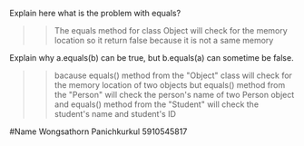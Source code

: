 

Explain here what is the problem with equals?

>>The equals method for class Object will check for the memory location so it return false because it is not a same memory 

Explain why a.equals(b) can be true, but b.equals(a) can sometime be false.
>>bacause equals() method from the "Object" class will check for the memory location of two objects but equals() method from the "Person" will check the person's name of two Person object and equals() method from the "Student" will check the student's name and student's ID 

#Name
Wongsathorn Panichkurkul 5910545817
